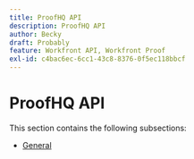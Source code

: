 ```yaml
---
title: ProofHQ API
description: ProofHQ API
author: Becky
draft: Probably
feature: Workfront API, Workfront Proof
exl-id: c4bac6ec-6cc1-43c8-8376-0f5ec118bbcf
---
```

# ProofHQ API

This section contains the following subsections:

* [General](../proofhq-api/general/general.md)
